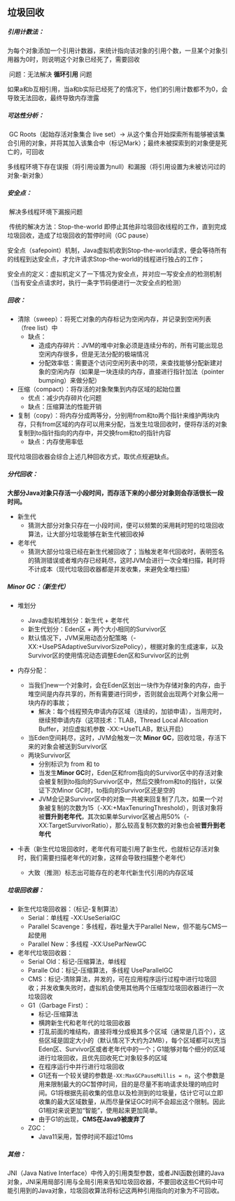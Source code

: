 ## 垃圾回收

##### 引用计数法：

​        为每个对象添加一个引用计数器，来统计指向该对象的引用个数，一旦某个对象引用器为0时，则说明这个对象已经死了，需要回收

​        问题：无法解决 **循环引用** 问题

​                    如果a和b互相引用，当a和b实际已经死了的情况下，他们的引用计数都不为0，会导致无法回收，最终导致内存泄露

##### 可达性分析：

​        GC Roots（起始存活对象集合 live set）-> 从这个集合开始探索所有能够被该集合引用的对象，并将其加入该集合中（标记Mark）；最终未被探索到的对象便是死亡的，可回收

​        多线程环境下存在误报（将引用设置为null）和漏报（将引用设置为未被访问过的对象-新对象）

##### 安全点：

​        解决多线程环境下漏报问题

​        传统的解决方法：Stop-the-world 即停止其他非垃圾回收线程的工作，直到完成垃圾回收，造成了垃圾回收的暂停时间（GC pause）

​        安全点（safepoint）机制，Java虚拟机收到Stop-the-world请求，便会等待所有的线程到达安全点，才允许请求Stop-the-world的线程进行独占的工作；

​        安全点的定义：虚拟机定义了一下情况为安全点，并对应一写安全点的检测机制（当有安全点请求时，执行一条字节码便进行一次安全点的检测）

##### 回收：

- 清除（sweep）：将死亡对象的内存标记为空闲内存，并记录到空闲列表（free list）中
  - 缺点：
    - 造成内存碎片：JVM的堆中对象必须是连续分布的，所有可能出现总空闲内存很多，但是无法分配的极端情况
    - 分配效率低：需要逐个访问空闲列表中的项，来查找能够分配新建对象的空闲内存（如果是一块连续的内存，直接进行指针加法（pointer bumping）来做分配）
- 压缩（compact）：将存活的对象聚集到内存区域的起始位置
  - 优点：减少内存碎片化问题
  - 缺点：压缩算法的性能开销
- 复制（copy）：将内存分成两等分，分别用from和to两个指针来维护两块内存，只有from区域的内存可以用来分配，当发生垃圾回收时，便将存活的对象复制到to指针指向的内存中，并交换from和to的指针内容
  - 缺点：内存使用率低

现代垃圾回收器会综合上述几种回收方式，取优点规避缺点。

##### 分代回收：

​        **大部分Java对象只存活一小段时间，而存活下来的小部分对象则会存活很长一段时间。**

- 新生代
  - 猜测大部分对象只存在一小段时间，便可以频繁的采用耗时短的垃圾回收算法，让大部分垃圾能够在新生代被回收掉
- 老年代
  - 猜测大部分垃圾已经在新生代被回收了；当触发老年代回收时，表明签名的猜测错误或者堆内存已经耗尽，这时JVM会进行一次全堆扫描，耗时将不计成本（现代垃圾回收器都是并发收集，来避免全堆扫描）

##### Minor GC：（新生代）

- 堆划分
  
  - Java虚拟机堆划分：新生代 + 老年代
  - 新生代划分：Eden区 + 两个大小相同的Survivor区
  - 默认情况下，JVM采用动态分配策略（-XX:+UsePSAdaptiveSurvivorSizePolicy），根据对象的生成速率，以及Survivor区的使用情况动态调整Eden区和Survivor区的比例

- 内存分配：
  
  - 当我们new一个对象时，会在Eden区划出一块作为存储对象的内存，由于堆空间是内存共享的，所有需要进行同步，否则就会出现两个对象公用一块内存的事故；
    - 解决：每个线程预先申请内存区域（连续的，加锁申请），当用完时，继续预申请内存（这项技术：TLAB，Thread Local Allcoation Buffer，对应虚拟机参数 -XX:+UseTLAB，默认开启）
  - 当Eden空间耗尽，这时，JVM会触发一次 **Minor GC**，回收垃圾，存活下来的对象会被送到Survivor区
  - 两块Survivor区
    - 分别标识为 from 和 to
    - 当发生**Minor GC**时，Eden区和from指向的Survivor区中的存活对象会被复制到to指向的Survivor区中，然后交换from和to的指针，以保证下次Minor GC时，to指向的Survivor区还是空的
    - JVM会记录Survivor区中的对象一共被来回复制了几次，如果一个对象被复制的次数为15（-XX:+MaxTenuringThreshold），则该对象将被**晋升到老年代**，其次如果单Survivor区被占用50%（-XX:TargetSurvivorRatio），那么较高复制次数的对象也会被**晋升到老年代**

- 卡表（新生代垃圾回收时，老年代有可能引用了新生代，也就标记存活对象时，我们需要扫描老年代的对象，这样会导致扫描整个老年代）
  
  - 大致（推测）标志出可能存在的老年代新生代引用的内存区域

##### 垃圾回收器：

- 新生代垃圾回收器：（标记-复制算法）
  - Serial：单线程 -XX:UseSerialGC
  - Parallel Scavenge：多线程，吞吐量大于Parallel New，但不能与CMS一起使用
  - Parallel New：多线程 -XX:UseParNewGC
- 老年代垃圾回收器：
  - Serial Old：标记-压缩算法，单线程  
  - Paralle Old：标记-压缩算法，多线程   UseParallelGC
  - CMS：标记-清除算法，并发的，可在应用程序运行过程中进行垃圾回收；并发收集失败时，虚拟机会使用其他两个压缩型垃圾回收器进行一次垃圾回收
  - G1（Garbage First）：
    - 标记-压缩算法
    - 横跨新生代和老年代的垃圾回收器
    - 打乱前面的堆结构，直接将堆分成极其多个区域（通常是几百个），这些区域是固定大小的（默认情况下大约为2MB），每个区域都可以充当Eden区、Survivor区或者老年代中的一个；G1能够对每个细分的区域进行垃圾回收，且优先回收死亡对象较多的区域
    - 在程序运行中并行进行垃圾回收
    - G1还有一个较关键的参数是`-XX:MaxGCPauseMillis = n`，这个参数是用来限制最大的GC暂停时间，目的是尽量不影响请求处理的响应时间。G1将根据先前收集的信息以及检测到的垃圾量，估计它可以立即收集的最大区域数量，从而尽量保证GC时间不会超出这个限制。因此G1相对来说更加“智能”，使用起来更加简单。
    - 由于G1的出现，**CMS在Java9被废弃了**
  - ZGC：
    - Java11采用，暂停时间不超过10ms

##### 其他：

JNI（Java Native Interface）中传入的引用类型参数，或者JNI函数创建的Java对象，JNI采用局部引用与全局引用来告知垃圾回收器，不要回收这些C代码中可能引用到的Java对象，垃圾回收算法将标记这两种引用指向的对象为不可回收。